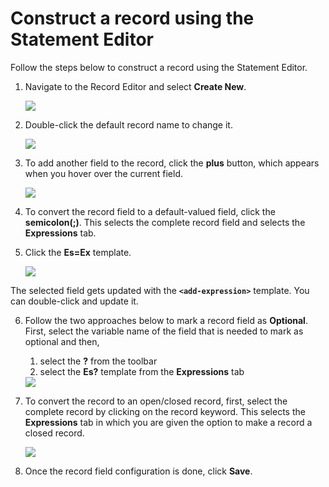 # Construct a record using the Statement Editor

Follow the steps below to construct a record using the Statement Editor.

1. Navigate to the Record Editor and select **Create New**.

    <img src="https://wso2.com/ballerina/vscode/docs/img/statement-editor/create-new-record.gif" class="cInlineImage-half"/>

2. Double-click the default record name to change it.

    <img src="https://wso2.com/ballerina/vscode/docs/img/statement-editor/update-record-name.gif" class="cInlineImage-half"/>

3. To add another field to the record, click the **plus** button, which appears when you hover over the current field.

    <img src="https://wso2.com/ballerina/vscode/docs/img/statement-editor/add-record-fields.gif" class="cInlineImage-half"/>

4. To convert the record field to a default-valued field, click the **semicolon(;)**. This selects the complete record field and selects the **Expressions** tab.

5. Click the **Es=Ex** template.

    <img src="https://wso2.com/ballerina/vscode/docs/img/statement-editor/add-default-record-field.gif" class="cInlineImage-half"/>

 The selected field gets updated with the **`<add-expression>`** template. You can double-click and update it.

6. Follow the two approaches below to mark a record field as **Optional**. First, select the variable name of the field that is needed to mark as optional and then,
    1. select the **?** from the toolbar
    2. select the **Es?** template from the **Expressions** tab

    <img src="https://wso2.com/ballerina/vscode/docs/img/statement-editor/make-record-optional.gif" class="cInlineImage-half"/>

7. To convert the record to an open/closed record, first, select the complete record by clicking on the record keyword.
    This selects the **Expressions** tab in which you are given the option to make a record a closed record.

    <img src="https://wso2.com/ballerina/vscode/docs/img/statement-editor/closed-record.gif)" class="cInlineImage-half"/>

8. Once the record field configuration is done, click **Save**.
